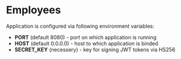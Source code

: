 # Employees

Application is configured via following environment variables:

* **PORT** (default 8080) - port on which application is running
* **HOST** (default 0.0.0.0) - host to which application is binded
* **SECRET_KEY** (necessery) - key for signing JWT tokens via HS256
